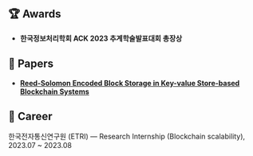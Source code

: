 


## 🏆 Awards

* **한국정보처리학회 ACK 2023 추계학술발표대회 총장상**



## 📄 Papers

* **[Reed-Solomon Encoded Block Storage in Key-value Store-based Blockchain Systems](https://doi.org/10.3745/TKIPS.2024.13.3.102)**


## 👔 Career

한국전자통신연구원 (ETRI) — Research Internship (Blockchain scalability), 2023.07 ~ 2023.08
